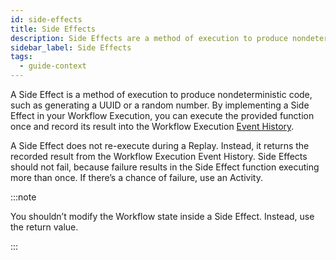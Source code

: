 ```yaml
---
id: side-effects
title: Side Effects
description: Side Effects are a method of execution to produce nondeterministic code.
sidebar_label: Side Effects
tags:
  - guide-context
---
```


A Side Effect is a method of execution to produce nondeterministic code, such as generating a UUID or a random number.
By implementing a Side Effect in your Workflow Execution, you can execute the provided function once and record its result into the Workflow Execution [Event History](/workflows/#event-history).

A Side Effect does not re-execute during a Replay. Instead, it returns the recorded result from the Workflow Execution Event History.
Side Effects should not fail, because failure results in the Side Effect function executing more than once. If there’s a chance of failure, use an Activity.

:::note

You shouldn’t modify the Workflow state inside a Side Effect. Instead, use the return value.

:::
